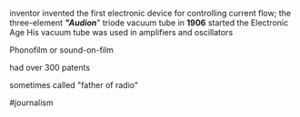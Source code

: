 inventor
invented the first electronic device for controlling current flow; the three-element ***"Audion***" triode vacuum tube in **1906**
started the Electronic Age
His vacuum tube was used in amplifiers and oscillators

Phonofilm or sound-on-film

had over 300 patents

sometimes called "father of radio" 


#journalism